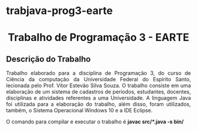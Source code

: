 # trabjava-prog3-earte
<h1 align="center"> Trabalho de Programação 3 - EARTE</h1>

## Descrição do Trabalho
<p align="justify"> Trabalho elaborado para a disciplina de Programação 3, do curso de Ciência da computação da Universidade Federal do Espírito Santo, lecionada pelo Prof. Vitor Estevão Silva Souza. O trabalho consiste em uma elaboração de um sistema de cadastros de períodos, estudantes, docentes, disciplinas e atividades referentes a uma Universidade. A linguagem Java foi utilizada para a elaboração do trabalho, além disso, foram utilizados, também, o Sistema Operacional Windows 10 e a IDE Eclipse. </p>
<p align="justify"> O comando para compilar e executar o trabalho é <b>javac src/*.java -s bin/</b> </p>
